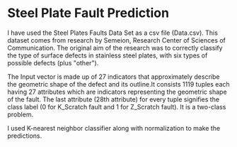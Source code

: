 # Steel Plate Fault Prediction
I have used the Steel Plates Faults Data Set as a csv file (Data.csv). This dataset comes from research by Semeion, Research Center of Sciences of Communication. The original aim of the research was to correctly classify the type of surface defects in stainless steel plates, with six types of possible defects (plus "other"). 

The Input vector is made up of 27 indicators that approximately describe the geometric shape of the defect and its outline.It consists 1119 tuples each having 27 attributes which are indicators representing the geometric shape of the fault. The last attribute (28th attribute) for every tuple signifies the class label (0 for K_Scratch fault and 1 for Z_Scratch fault). It is a two-class problem.

I used K-nearest neighbor classifier along with normalization to make the predictions.
